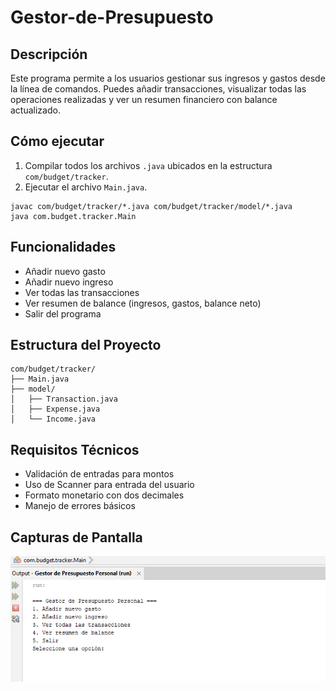 # Gestor-de-Presupuesto

## Descripción
Este programa permite a los usuarios gestionar sus ingresos y gastos desde la línea de comandos. Puedes añadir transacciones, visualizar todas las operaciones realizadas y ver un resumen financiero con balance actualizado.

## Cómo ejecutar
1. Compilar todos los archivos `.java` ubicados en la estructura `com/budget/tracker`.
2. Ejecutar el archivo `Main.java`.

```
javac com/budget/tracker/*.java com/budget/tracker/model/*.java
java com.budget.tracker.Main
```

## Funcionalidades
- Añadir nuevo gasto
- Añadir nuevo ingreso
- Ver todas las transacciones
- Ver resumen de balance (ingresos, gastos, balance neto)
- Salir del programa

## Estructura del Proyecto

```
com/budget/tracker/
├── Main.java
├── model/
│   ├── Transaction.java
│   ├── Expense.java
│   └── Income.java
```

## Requisitos Técnicos
- Validación de entradas para montos
- Uso de Scanner para entrada del usuario
- Formato monetario con dos decimales
- Manejo de errores básicos

## Capturas de Pantalla
![image alt](https://github.com/kevin1007-00/Gestor-de-Presupuesto/blob/main/Captura%20de%20pantalla%202025-04-15%20181158.png?raw=true)
